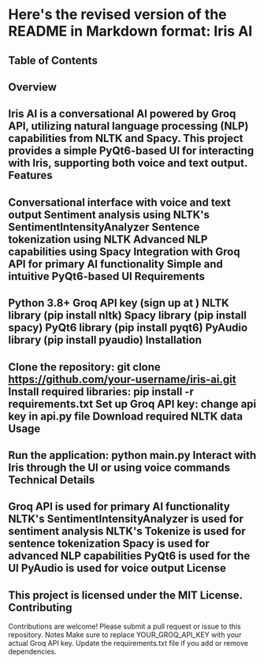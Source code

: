 Here's the revised version of the README in Markdown format:
Iris AI
================
Table of Contents
-----------------
Overview
------------
Iris AI is a conversational AI powered by Groq API, utilizing natural language processing (NLP) capabilities from NLTK and Spacy. This project provides a simple PyQt6-based UI for interacting with Iris, supporting both voice and text output.
Features
------------
Conversational interface with voice and text output
Sentiment analysis using NLTK's SentimentIntensityAnalyzer
Sentence tokenization using NLTK
Advanced NLP capabilities using Spacy
Integration with Groq API for primary AI functionality
Simple and intuitive PyQt6-based UI
Requirements
------------
Python 3.8+
Groq API key (sign up at )
NLTK library (pip install nltk)
Spacy library (pip install spacy)
PyQt6 library (pip install pyqt6)
PyAudio library (pip install pyaudio)
Installation
------------
Clone the repository: git clone https://github.com/your-username/iris-ai.git
Install required libraries: pip install -r requirements.txt
Set up Groq API key: change api key in api.py file 
Download required NLTK data
Usage
-----
Run the application: python main.py
Interact with Iris through the UI or using voice commands
Technical Details
-----------------
Groq API is used for primary AI functionality
NLTK's SentimentIntensityAnalyzer is used for sentiment analysis
NLTK's Tokenize is used for sentence tokenization
Spacy is used for advanced NLP capabilities
PyQt6 is used for the UI
PyAudio is used for voice output
License
-------
This project is licensed under the MIT License.
Contributing
------------
Contributions are welcome! Please submit a pull request or issue to this repository.
Notes
Make sure to replace YOUR_GROQ_API_KEY with your actual Groq API key.
Update the requirements.txt file if you add or remove dependencies.
